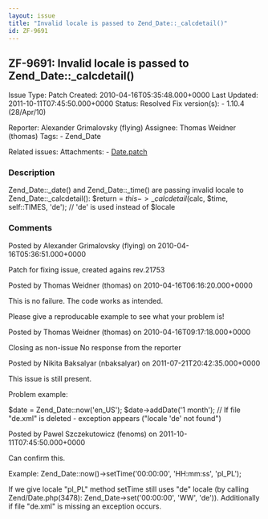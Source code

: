```yaml
---
layout: issue
title: "Invalid locale is passed to Zend_Date::_calcdetail()"
id: ZF-9691
---
```


ZF-9691: Invalid locale is passed to Zend\_Date::\_calcdetail()
---------------------------------------------------------------

 Issue Type: Patch Created: 2010-04-16T05:35:48.000+0000 Last Updated: 2011-10-11T07:45:50.000+0000 Status: Resolved Fix version(s): - 1.10.4 (28/Apr/10)
 
 Reporter:  Alexander Grimalovsky (flying)  Assignee:  Thomas Weidner (thomas)  Tags: - Zend\_Date
 
 Related issues: 
 Attachments: - [Date.patch](/issues/secure/attachment/13004/Date.patch)
 
### Description

Zend\_Date::\_date() and Zend\_Date::\_time() are passing invalid locale to Zend\_Date::\_calcdetail(): $return = $this->\_calcdetail($calc, $time, self::TIMES, 'de'); // 'de' is used instead of $locale

 

 

### Comments

Posted by Alexander Grimalovsky (flying) on 2010-04-16T05:36:51.000+0000

Patch for fixing issue, created agains rev.21753

 

 

Posted by Thomas Weidner (thomas) on 2010-04-16T06:16:20.000+0000

This is no failure. The code works as intended.

Please give a reproducable example to see what your problem is!

 

 

Posted by Thomas Weidner (thomas) on 2010-04-16T09:17:18.000+0000

Closing as non-issue No response from the reporter

 

 

Posted by Nikita Baksalyar (nbaksalyar) on 2011-07-21T20:42:35.000+0000

This issue is still present.

Problem example:

$date = Zend\_Date::now('en\_US'); $date->addDate('1 month'); // If file "de.xml" is deleted - exception appears ("locale 'de' not found")

 

 

Posted by Pawel Szczekutowicz (fenoms) on 2011-10-11T07:45:50.000+0000

Can confirm this.

Example: Zend\_Date::now()->setTime('00:00:00', 'HH:mm:ss', 'pl\_PL');

If we give locale "pl\_PL" method setTime still uses "de" locale (by calling Zend/Date.php(3478): Zend\_Date->set('00:00:00', 'WW', 'de')). Additionally if file "de.xml" is missing an exception occurs.

 

 